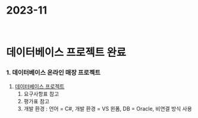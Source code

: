 # 2023-11

<br>

# 데이터베이스 프로젝트 완료

### 1. 데이터베이스 온라인 매장 프로젝트
 1. [데이터베이스 프로젝트](https://github.com/jinhuck854/DB_Programming/tree/main/%EC%98%A8%EB%9D%BC%EC%9D%B8_%EB%A7%A4%EC%9E%A5(Final_Project).cs)
    1. 요구사항표 참고
    2. 평가표 참고
    3. 개발 환경 : 언어 = C#, 개발 환경 = VS 윈폼, DB = Oracle, 비연결 방식 사용

<br>
